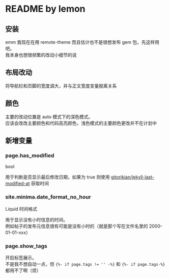 # README by lemon

## 安装

emm 我现在在用 remote-theme 而且估计也不是很想发布 gem 包，先这样用吧。\
我本身也想很频繁的改动小细节的说

## 布局改动

将导航栏和页脚的宽度调大，并与正文宽度变量脱离关系

## 颜色

主要的改动位置是 auto 模式下的深色模式。\
应该会改改主要颜色和代码高亮颜色，浅色模式的主要颜色更改并不在计划中

## 新增变量

### page.has_modified

bool

用于判断是否显示最后修改日期，如果为 true 则使用 [gjtorikian/jekyll-last-modified-at](https://github.com/gjtorikian/jekyll-last-modified-at) 获取时间

### site.minima.date_format_no_hour

Liquid 时间格式

用于显示没有小时信息的时间。\
例如帖子的发布元信息很有可能是没有小时的（就是那个写在文件名里的 2000-01-01-xxx）

### page.show_tags

开启标签展示。\
不是我不想自动一点，但 `{%- if page.tags != '' -%}` 和 `{%- if page.tags-%}` 都用不了啊（烦）
